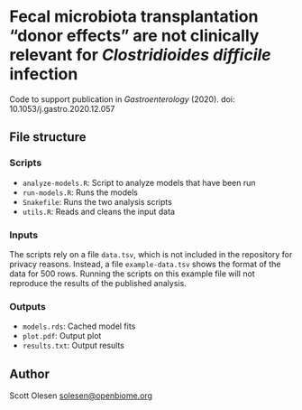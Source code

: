 # Fecal microbiota transplantation “donor effects” are not clinically relevant for *Clostridioides difficile* infection

Code to support publication in *Gastroenterology* (2020). doi: 10.1053/j.gastro.2020.12.057

## File structure

### Scripts

- `analyze-models.R`: Script to analyze models that have been run
- `run-models.R`: Runs the models
- `Snakefile`: Runs the two analysis scripts
- `utils.R`: Reads and cleans the input data

### Inputs

The scripts rely on a file `data.tsv`, which is not included in the repository
for privacy reasons. Instead, a file `example-data.tsv` shows the format of the
data for 500 rows. Running the scripts on this example file will not reproduce
the results of the published analysis.

### Outputs

- `models.rds`: Cached model fits
- `plot.pdf`: Output plot
- `results.txt`: Output results

## Author

Scott Olesen <solesen@openbiome.org>
